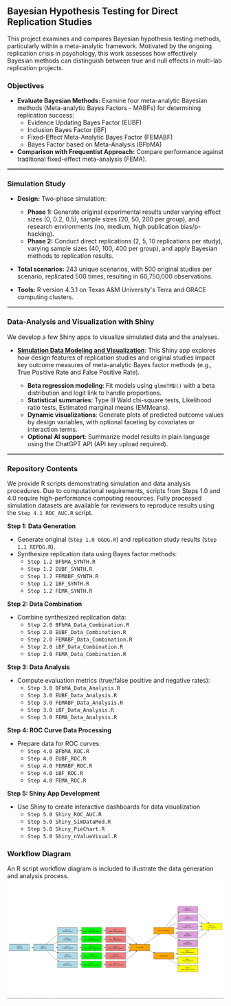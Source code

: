 ## Bayesian Hypothesis Testing for Direct Replication Studies

This project examines and compares Bayesian hypothesis testing methods, particularly within a meta-analytic framework. Motivated by the ongoing replication crisis in psychology, this work assesses how effectively Bayesian methods can distinguish between true and null effects in multi-lab replication projects.

### Objectives

- **Evaluate Bayesian Methods:** Examine four meta-analytic Bayesian methods (Meta-analytic Bayes Factors - MABFs) for determining replication success:
  - Evidence Updating Bayes Factor (EUBF)
  - Inclusion Bayes Factor (iBF)
  - Fixed-Effect Meta-Analytic Bayes Factor (FEMABF)
  - Bayes Factor based on Meta-Analysis (BFbMA)
- **Comparison with Frequentist Approach:** Compare performance against traditional fixed-effect meta-analysis (FEMA).
<hr style="border-top: 1px dotted #999;">

### Simulation Study

- **Design:** Two-phase simulation:
  - **Phase 1:** Generate original experimental results under varying effect sizes (0, 0.2, 0.5), sample sizes (20, 50, 200 per group), and research environments (no, medium, high publication bias/p-hacking).
  - **Phase 2:** Conduct direct replications (2, 5, 10 replications per study), varying sample sizes (40, 100, 400 per group), and apply Bayesian methods to replication results.

- **Total scenarios:** 243 unique scenarios, with 500 original studies per scenario, replicated 500 times, resulting in 60,750,000 observations.

- **Tools:** R version 4.3.1 on Texas A&M University's Terra and GRACE computing clusters.
<hr style="border-top: 1px dotted #999;">

### Data-Analysis and Visualization with Shiny
We develop a few Shiny apps to visualize simulated data and the analyses. 

- [**Simulation Data Modeling and Visualization**](https://quantpsych.shinyapps.io/SimulationAnalysis/): This Shiny app explores how design features of replication studies and original studies impact key outcome measures of meta-analytic Bayes factor methods (e.g., True Positive Rate and False Positive Rate).

  - **Beta regression modeling**: Fit models using `glmmTMB()` with a beta distribution and logit link to handle proportions.
  - **Statistical summaries**: Type III Wald chi-square tests, Likelihood ratio tests, Estimated marginal means (EMMeans).
  - **Dynamic visualizations**: Generate plots of predicted outcome values by design variables, with optional faceting by covariates or interaction terms.
  - **Optional AI support**: Summarize model results in plain language using the ChatGPT API (API key upload required).
<hr style="border-top: 1px dotted #999;">


### Repository Contents

We provide R scripts demonstrating simulation and data analysis procedures. Due to computational requirements, scripts from Steps 1.0 and 4.0 require high-performance computing resources. Fully processed simulation datasets are available for reviewers to reproduce results using the `Step 4.1 ROC_AUC.R` script.

**Step 1: Data Generation**
- Generate original (`Step 1.0 OGDG.R`) and replication study results (`Step 1.1 REPDG.R`).
- Synthesize replication data using Bayes factor methods:
  - `Step 1.2 BFbMA_SYNTH.R`
  - `Step 1.2 EUBF_SYNTH.R`
  - `Step 1.2 FEMABF_SYNTH.R`
  - `Step 1.2 iBF_SYNTH.R`
  - `Step 1.2 FEMA_SYNTH.R`

**Step 2: Data Combination**
- Combine synthesized replication data:
  - `Step 2.0 BFbMA_Data_Combination.R`
  - `Step 2.0 EUBF_Data_Combination.R`
  - `Step 2.0 FEMABF_Data_Combination.R`
  - `Step 2.0 iBF_Data_Combination.R`
  - `Step 2.0 FEMA_Data_Combination.R`

**Step 3: Data Analysis**
- Compute evaluation metrics (true/false positive and negative rates):
  - `Step 3.0 BFbMA_Data_Analysis.R`
  - `Step 3.0 EUBF_Data_Analysis.R`
  - `Step 3.0 FEMABF_Data_Analysis.R`
  - `Step 3.0 iBF_Data_Analysis.R`
  - `Step 3.0 FEMA_Data_Analysis.R`

**Step 4: ROC Curve Data Processing**
- Prepare data for ROC curves:
  - `Step 4.0 BFbMA_ROC.R`
  - `Step 4.0 EUBF_ROC.R`
  - `Step 4.0 FEMABF_ROC.R`
  - `Step 4.0 iBF_ROC.R`
  - `Step 4.0 FEMA_ROC.R`

**Step 5: Shiny App Development**
- Use Shiny to create interactive dashboards for data visualization
  - `Step 5.0 Shiny_ROC_AUC.R`
  - `Step 5.0 Shiny_SimDataMod.R`
  - `Step 5.0 Shiny_PieChart.R`
  - `Step 5.0 Shiny_nValueVisual.R`

### Workflow Diagram

An R script workflow diagram is included to illustrate the data generation and analysis process.
![Workflow Diagram](workflow2.png)

     
